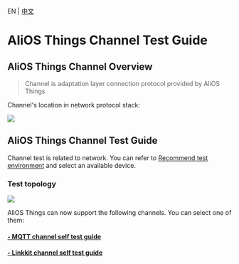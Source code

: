 EN | [中文](Manual-Channel.zh)

# AliOS Things Channel Test Guide

## AliOS Things Channel Overview

> Channel is adaptation layer connection protocol provided by AliOS Things

Channel's location in network protocol stack:

![](assets/certificate_channel.png)

## AliOS Things Channel Test Guide

Channel test is related to network. You can refer to [Recommend test environment](Recommend) and select an available device.

### Test topology

![](assets/channel-topu.png)

AliOS Things can now support the following channels. You can select one of them:

#### [- MQTT channel self test guide](Manual-Channel-MQTT)

<!-- #### [- WSF channel self test guide](Manual-Channel-WSF) -->

#### [- Linkkit channel self test guide](Manual-Channel-LinkKit)

<!-- #### [- HTTP channel self test guide](Manual-Channel-HTTP) -->

<!-- #### [- CoAP channel self test guide](Manual-Channel-CoAP) -->